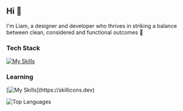 ## Hi 👋 

I'm Liam, a designer and developer who thrives in striking a balance <br> between clean, considered and functional outcomes  🌱

### Tech Stack 
[![My Skills](https://skillicons.dev/icons?i=html,css,js,nodejs,express,tailwind)](https://skillicons.dev)

### Learning 
[![My Skills](https://skillicons.dev/icons?i=react,nextjs,ts,docker,)](https://skillicons.dev)

![Top Languages](https://github-readme-stats.vercel.app/api/top-langs/?username=liammelkersson&layout=compact&theme=dark&border_color=transparent)
